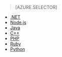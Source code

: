 > [AZURE.SELECTOR]
- [.NET](/documentation/articles/storage-dotnet-how-to-use-tables/)
- [Node.js](/documentation/articles/storage-nodejs-how-to-use-table-storage/)
- [Java](/documentation/articles/storage-java-how-to-use-table-storage/)
- [C++](/documentation/articles/storage-c-plus-plus-how-to-use-tables/)
- [PHP](/documentation/articles/storage-php-how-to-use-table-storage/)
- [Ruby](/documentation/articles/storage-ruby-how-to-use-table-storage/)
- [Python](/documentation/articles/storage-python-how-to-use-table-storage/)

<!---HONumber=70-->